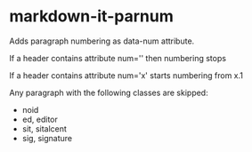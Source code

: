 # markdown-it-parnum

Adds paragraph numbering as data-num attribute. 

If a header contains attribute num='' then numbering stops

If a header contains attribute num='x' starts numbering from x.1

Any paragraph with the following classes are skipped:

* noid
* ed, editor
* sit, sitalcent
* sig, signature
